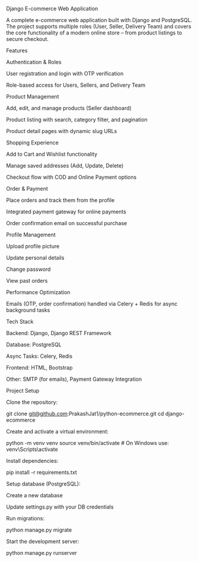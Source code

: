 Django E-commerce Web Application

A complete e-commerce web application built with Django and PostgreSQL.
The project supports multiple roles (User, Seller, Delivery Team) and covers the core functionality of a modern online store – from product listings to secure checkout.

  Features

Authentication & Roles

User registration and login with OTP verification

Role-based access for Users, Sellers, and Delivery Team

Product Management

Add, edit, and manage products (Seller dashboard)

Product listing with search, category filter, and pagination

Product detail pages with dynamic slug URLs

Shopping Experience

Add to Cart and Wishlist functionality

Manage saved addresses (Add, Update, Delete)

Checkout flow with COD and Online Payment options

Order & Payment

Place orders and track them from the profile

Integrated payment gateway for online payments

Order confirmation email on successful purchase

Profile Management

Upload profile picture

Update personal details

Change password

View past orders

Performance Optimization

Emails (OTP, order confirmation) handled via Celery + Redis for async background tasks

  Tech Stack

Backend: Django, Django REST Framework

Database: PostgreSQL

Async Tasks: Celery, Redis

Frontend: HTML, Bootstrap

Other: SMTP (for emails), Payment Gateway Integration

  Project Setup

Clone the repository:

git clone git@github.com:PrakashJat1/python-ecommerce.git
cd django-ecommerce


Create and activate a virtual environment:

python -m venv venv
source venv/bin/activate   # On Windows use: venv\Scripts\activate


Install dependencies:

pip install -r requirements.txt


Setup database (PostgreSQL):

Create a new database

Update settings.py with your DB credentials

Run migrations:

python manage.py migrate


Start the development server:

python manage.py runserver
